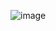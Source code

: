 ![image](https://github.com/trngmhuu/APIGatewayPrj/assets/99800511/c41a4182-7f67-4cec-9609-dab746b70bf1)
